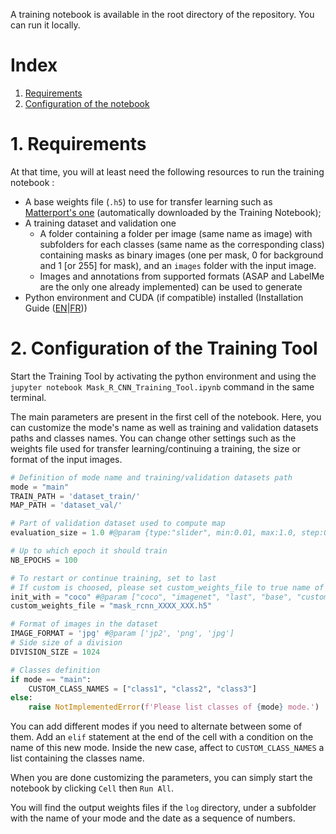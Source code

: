 A training notebook is available in the root directory of the repository. You can run it locally.

# Index

1. [Requirements](#1-requirements)
2. [Configuration of the notebook](#2-Configuration-of-the-Training-Tool)

# 1. Requirements

At that time, you will at least need the following resources to run the training notebook : 

* A base weights file (`.h5`) to use for transfer learning such as [Matterport's one](https://github.com/matterport/Mask_RCNN/releases/download/v2.0/mask_rcnn_coco.h5) (automatically downloaded by the Training Notebook);
* A training dataset and validation one 
    * A folder containing a folder per image (same name as image) with subfolders for each classes (same name as the corresponding class) containing masks as binary images (one per mask, 0 for background and 1 [or 255] for mask), and an ```images``` folder with the input image.
    * Images and annotations from supported formats (ASAP and LabelMe are the only one already implemented) can be used to generate
* Python environment and CUDA (if compatible) installed (Installation Guide ([EN](Installation-Guide.md)|[FR](Guide-d'installation.md)))


# 2. Configuration of the Training Tool

Start the Training Tool by activating the python environment and using the ```jupyter notebook Mask_R_CNN_Training_Tool.ipynb``` command in the same terminal.



The main parameters are present in the first cell of the notebook. Here, you can customize the mode's name as well as training and validation datasets paths and classes names. You can change other settings such as the weights file used for transfer learning/continuing a training, the size or format of the input images.

```python
# Definition of mode name and training/validation datasets path
mode = "main" 
TRAIN_PATH = 'dataset_train/'
MAP_PATH = 'dataset_val/'

# Part of validation dataset used to compute map
evaluation_size = 1.0 #@param {type:"slider", min:0.01, max:1.0, step:0.01}

# Up to which epoch it should train
NB_EPOCHS = 100

# To restart or continue training, set to last
# If custom is choosed, please set custom_weights_file to true name of the file (should be in ./logs/ directory)
init_with = "coco" #@param ["coco", "imagenet", "last", "base", "custom"]
custom_weights_file = "mask_rcnn_XXXX_XXX.h5"

# Format of images in the dataset
IMAGE_FORMAT = 'jpg' #@param ['jp2', 'png', 'jpg']
# Side size of a division
DIVISION_SIZE = 1024

# Classes definition
if mode == "main":
    CUSTOM_CLASS_NAMES = ["class1", "class2", "class3"]
else:
    raise NotImplementedError(f'Please list classes of {mode} mode.')
```

You can add different modes if you need to alternate between some of them. Add an ```elif``` statement at the end of the cell with a condition on the name of this new mode. Inside the new case, affect to ```CUSTOM_CLASS_NAMES``` a list containing the classes name.

When you are done customizing the parameters, you can simply start the notebook by clicking ```Cell``` then ```Run All```.

You will find the output weights files if the ```log``` directory, under a subfolder with the name of your mode and the date as a sequence of numbers. 
